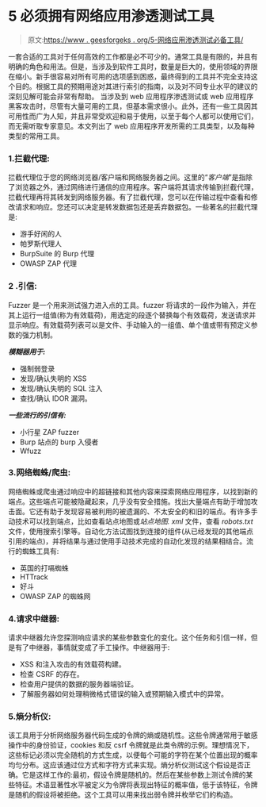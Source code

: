 # 5 必须拥有网络应用渗透测试工具

> 原文:[https://www . geesforgeks . org/5-网络应用渗透测试必备工具/](https://www.geeksforgeeks.org/5-must-have-tools-for-web-application-penetration-testing/)

一套合适的工具对于任何高效的工作都是必不可少的。通常工具是有限的，并且有明确的角色和用法。但是，当涉及到软件工具时，数量是巨大的，使用领域的界限在缩小。新手很容易对所有可用的选项感到困惑，最终得到的工具并不完全支持这个目的。根据工具的预期用途对其进行索引的指南，以及对不同专业水平的建议的深刻见解可能会非常有帮助。
当涉及到 web 应用程序渗透测试或 web 应用程序黑客攻击时，尽管有大量可用的工具，但基本需求很小。此外，还有一些工具因其可用性而广为人知，并且非常受欢迎和易于使用，以至于每个人都可以使用它们，而无需听取专家意见。本文列出了 web 应用程序开发所需的工具类型，以及每种类型的常用工具。

### 1.拦截代理:

拦截代理位于您的网络浏览器/客户端和网络服务器之间。这里的“*客户端*”是指除了浏览器之外，通过网络进行通信的应用程序。客户端将其请求传输到拦截代理，拦截代理再将其转发到网络服务器。有了拦截代理，您可以在传输过程中查看和修改请求和响应。您还可以决定是转发数据包还是丢弃数据包。一些著名的拦截代理是:

*   游手好闲的人
*   帕罗斯代理人
*   BurpSuite 的 Burp 代理
*   OWASP ZAP 代理

### 2 .引信:

Fuzzer 是一个用来测试强力进入点的工具。fuzzer 将请求的一段作为输入，并在其上运行一组值(称为有效载荷)，用选定的段逐个替换每个有效载荷，发送请求并显示响应。有效载荷列表可以是文件、手动输入的一组值、单个值或带有预定义参数的强力机制。

***模糊器用于:***

*   强制弱登录
*   发现/确认失明的 XSS
*   发现/确认失明的 SQL 注入
*   查找/确认 IDOR 漏洞。

***一些流行的引信有:***

*   小行星 ZAP fuzzer
*   Burp 站点的 burp 入侵者
*   Wfuzz

### 3.网络蜘蛛/爬虫:

网络蜘蛛或爬虫通过响应中的超链接和其他内容来探索网络应用程序，以找到新的端点。这些端点可能被隐藏起来，几乎没有安全措施。找出大量端点有助于增加攻击面。它还有助于发现容易被利用的被遗漏的、不太安全的和旧的端点。有许多手动技术可以找到端点，比如查看站点地图或*站点地图. xml* 文件，查看 *robots.txt* 文件，使用搜索引擎等。自动化方法试图找到连接的组件(从已经发现的其他端点引用的端点)，并将结果与通过使用手动技术完成的自动化发现的结果相结合。流行的蜘蛛工具有:

*   英国的打嗝蜘蛛
*   HTTrack
*   好斗
*   OWASP ZAP 的蜘蛛网

### 4.请求中继器:

请求中继器允许您探测响应请求的某些参数变化的变化。这个任务和引信一样，但是有了中继器，事情就变成了手工操作。中继器用于:

*   XSS 和注入攻击的有效载荷构建。
*   检查 CSRF 的存在。
*   检查用户提供的数据的服务器端验证。
*   了解服务器如何处理稍微格式错误的输入或预期输入模式中的异常。

### 5.熵分析仪:

该工具用于分析网络服务器代码生成的令牌的熵或随机性。这些令牌通常用于敏感操作中的身份验证，cookies 和反 csrf 令牌就是此类令牌的示例。理想情况下，这些标记必须以完全随机的方式生成，以便每个可能的字符在某个位置出现的概率均匀分布。这应该通过位方式和字符方式来实现。熵分析仪测试这个假设是否正确。它是这样工作的:最初，假设令牌是随机的。然后在某些参数上测试令牌的某些特征。术语显著性水平被定义为令牌将表现出特征的概率值，低于该特征，令牌是随机的假设将被拒绝。这个工具可以用来找出弱令牌并枚举它们的构造。